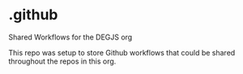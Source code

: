 # .github
Shared Workflows for the DEGJS org

This repo was setup to store Github workflows that could be shared throughout the repos in this org.
